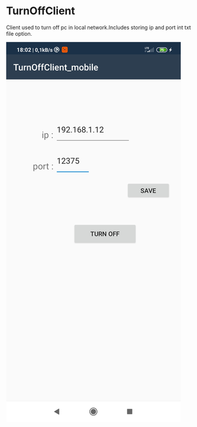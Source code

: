 # TurnOffClient
Client used to turn off pc in local network.Includes storing ip and port int txt file  option.


![Image of Log in screen](https://github.com/karol3579/TurnOffClient/blob/master/client.jpg)
